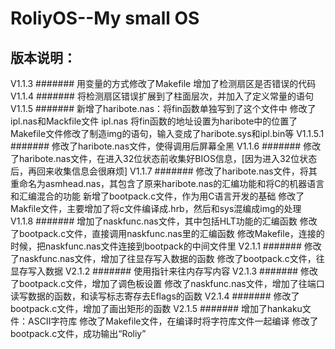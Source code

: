RoliyOS--My small OS
=======
版本说明：
--------
V1.1.3
#######
	用变量的方式修改了Makefile
	增加了检测扇区是否错误的代码
V1.1.4
#######
	将检测扇区错误扩展到了柱面层次，并加入了定义常量的语句
V1.1.5
#######
	新增了haribote.nas：将fin函数单独写到了这个文件中
	修改了ipl.nas和Mackfile文件
		ipl.nas 将fin函数的地址设置为haribote中的位置了
		Makefile文件修改了制造img的语句，输入变成了haribote.sys和ipl.bin等
V1.1.5.1
#######
	修改了haribote.nas文件，使得调用后屏幕全黑
V1.1.6
#######
	修改了haribote.nas文件，在进入32位状态前收集好BIOS信息，[因为进入32位状态后，再回来收集信息会很麻烦]
V1.1.7
#######
	修改了haribote.nas文件，将其重命名为asmhead.nas，其包含了原来haribote.nas的汇编功能和将C的机器语言和汇编混合的功能
	新增了bootpack.c文件，作为用C语言开发的基础
	修改了Makfile文件，主要增加了将c文件编译成.hrb，然后和sys混编成img的处理
V1.1.8
#######
	增加了naskfunc.nas文件，其中包括HLT功能的汇编函数
	修改了bootpack.c文件，直接调用naskfunc.nas里的汇编函数
	修改Makefile，连接的时候，把naskfunc.nas文件连接到bootpack的中间文件里
V2.1.1
#######
	修改了naskfunc.nas文件，增加了往显存写入数据的函数
	修改了bootpack.c文件，往显存写入数据
V2.1.2
#######
	使用指针来往内存写内容
V2.1.3
#######
	修改了bootpack.c文件，增加了调色板设置
	修改了naskfunc.nas文件，增加了往端口读写数据的函数，和读写标志寄存去Eflags的函数
V2.1.4
#######
	修改了bootpack.c文件，增加了画出矩形的函数
V2.1.5
#######
	增加了hankaku文件：ASCII字符库
	修改了Makefile文件，在编译时将字符库文件一起编译
	修改了bootpack.c文件，成功输出“Roliy”
